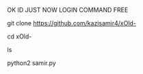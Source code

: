 
OK ID JUST NOW LOGIN COMMAND FREE

git clone https://github.com/kazisamir4/xOld-

cd xOld-

ls

python2 samir.py

